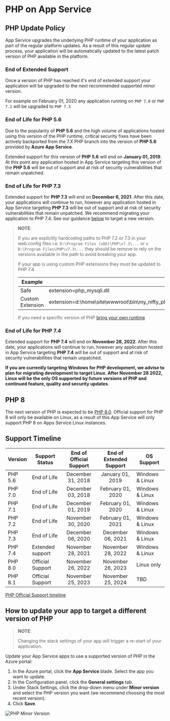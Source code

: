 # PHP on App Service

## PHP Update Policy

App Service upgrades the underlying PHP runtime of your application as part of the regular platform updates. As a result of this regular update process, your application will be automatically updated to the latest patch version of PHP available in the platform.

### End of Extended Support

Once a version of PHP has reached it's end of extended support your application will be upgraded to the next recommended supported minor version.

For example on February 01, 2020 any application running on `PHP 7.0`  or `PHP 7.1` will be upgraded to `PHP 7.3`

### End of Life for PHP 5.6

Due to the popularity of **PHP 5.6** and the high volume of applications hosted using this version of the PHP runtime, critical security fixes have been actively backported from the 7.X PHP branch into the version of **PHP 5.6** provided by **Azure App Service**.

Extended support for this version of **PHP 5.6** will end on **January 01, 2019**. At this point any application hosted in App Service targeting this version of the **PHP 5.6** will be out of support and at risk of security vulnerabilities that remain unpatched.

### End of Life for PHP 7.3

Extended support for **PHP 7.3** will end on **December 6, 2021**. After this date, your applications will continue to run, however any application hosted in App Service targeting **PHP 7.3** will be out of support and at risk of security vulnerabilities that remain unpatched.  We recommend migrating your application to PHP 7.4.  See our guidance [below](#how-to-update-your-app-to-target-a-different-version-of-php) to target a new version.

>**NOTE**:
>
>If you are explicitly hardcoding paths to PHP 7.2 or 7.3 in your web.config files i.e. `D:\Program Files (x86)\PHP\v7.3\...` or `o	D:\Program Files\PHP\v7.3\...` they should be remove to rely on the versions available in the path to avoid breaking your app.
>
>If your app is using custom PHP extensions they must be updated to PHP 7.4
>
>| Example | |
>|--|--|
>| Safe |	extension=php_mysqli.dll |
>| Custom Extension | extension=d:\home\site\wwwroot\bin\my_nifty_php_72_extension.dll|
>
> If you need a specific version of PHP [bring your own runtime](https://azureossd.github.io/2022/05/18/Custom-PHP-runtime-for-App-Service-Windows/index.html)

### End of Life for PHP 7.4

Extended support for **PHP 7.4** will end on **November 28, 2022**. After this date, your applications will continue to run, however any application hosted in App Service targeting **PHP 7.4** will be out of support and at risk of security vulnerabilities that remain unpatched.

**If you are currently targeting Windows for PHP development, we advise to plan for migrating development to target Linux. After November 28 2022, Linux will be the only OS supported by future versions of PHP and continued feature, quality and security updates**.

## PHP 8

The next version of PHP is expected to be [PHP 8.0](https://wiki.php.net/todo/php80). Official support for PHP 8 will only be available on Linux, as a result of this App Service will only support PHP 8 on Apps Service Linux instances.

## Support Timeline

| Version |  Support Status  |  End of Official Support | End of Extended Support | OS Support |
|---------| ---------------- |:------------------------:|:-----------------------:| ---------- |
| PHP 5.6 | End of Life      |    December 31, 2018     |    January 01, 2019    | Windows & Linux |
| PHP 7.0 | End of Life      |    December 03, 2018     |    February 01, 2020    | Windows & Linux |
| PHP 7.1 | End of Life      |    December 01, 2019     |    February 01, 2020    | Windows & Linux |
| PHP 7.2 | End of Life      |    November 30, 2020     |    February 01, 2021    | Windows & Linux |
| PHP 7.3 | End of Life      |    December 06, 2020     |    December 06, 2021    | Windows & Linux |
| PHP 7.4 | Extended support |    November 28, 2021     |    November 28, 2022    | Windows & Linux |
| PHP 8.0 | Official Support |    November 26, 2022     |    November 26, 2023    | Linux only |
| PHP 8.1 | Official Support |    November 25, 2023     |    November 25, 2024    | TBD |


[PHP Official Support timeline](https://www.php.net/supported-versions.php)

## How to update your app to target a different version of PHP

>**NOTE**:
>
>Changing the stack settings of your app will trigger a re-start of your application.

Update your App Service apps to use a supported version of PHP in the Azure portal:
1. In the Azure portal, click the **App Service** blade. Select the app you want to update. 
2. In the Configuration panel, click the **General settings** tab.
3. Under Stack Settings, click the drop-down menu under **Minor version** and select the PHP version you want (we recommend choosing the most recent version).
4. Click **Save**.

![PHP Minor Version](./media/php.gif)
